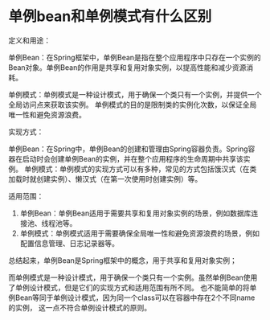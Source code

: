 # 单例bean和单例模式有什么区别

定义和用途：

单例Bean：在Spring框架中，单例Bean是指在整个应用程序中只存在一个实例的Bean对象。单例Bean的作用是共享和复用对象实例，以提高性能和减少资源消耗。

单例模式：单例模式是一种设计模式，用于确保一个类只有一个实例，并提供一个全局访问点来获取该实例。
单例模式的目的是限制类的实例化次数，以保证全局唯一性和避免资源浪费。

实现方式：

单例Bean：在Spring中，单例Bean的创建和管理由Spring容器负责。Spring容器在启动时会创建单例Bean的实例，并在整个应用程序的生命周期中共享该实例。
单例模式：单例模式的实现方式可以有多种，常见的方式包括饿汉式（在类加载时就创建实例）、懒汉式（在第一次使用时创建实例）等。

适用范围：

1. 单例Bean：单例Bean适用于需要共享和复用对象实例的场景，例如数据库连接池、线程池等。
2. 单例模式：单例模式适用于需要确保全局唯一性和避免资源浪费的场景，例如配置信息管理、日志记录器等。

总结起来，单例Bean是Spring框架中的概念，用于共享和复用对象实例；

而单例模式是一种设计模式，用于确保一个类只有一个实例。虽然单例Bean使用了单例设计模式，但是它们的实现方式和适用范围有所不同。
也不能简单的将单例Bean等同于单例设计模式，因为同一个class可以在容器中存在2个不同name的实例， 这一点不符合单例设计模式的原则。    





